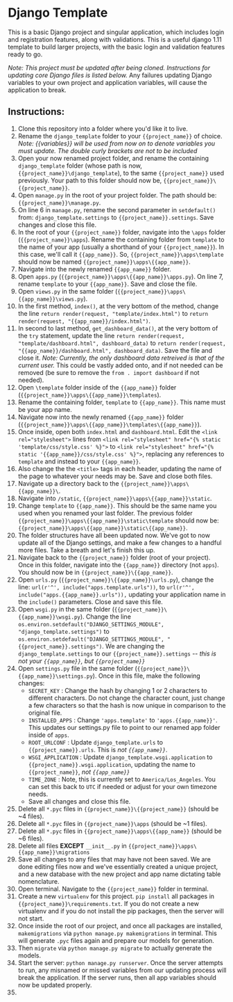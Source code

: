 # Django Template

This is a basic Django project and singular application, which includes login
and registration features, along with validations. This is a useful django 1.11
template to build larger projects, with the basic login and validation features
ready to go.

*Note: This project must be updated after being cloned. Instructions for updating
core Django files is listed below.* Any failures updating Django variables
to your own project and application variables, will cause the application to break.

## Instructions:

1. Clone this repository into a folder where you'd like it to live.
2. Rename the `django_template` folder to your `{{project_name}}` of choice.
*Note: {{variables}} will be used from now on to denote variables you must update.
The double curly brackets are not to be included*
3. Open your now renamed project folder, and rename the containing `django_template` folder
(whose path is now, `{{project_name}}\django_template`), to the same `{{project_name}}` used previously. Your path to this folder should now be, `{{project_name}}\{{project_name}}`.
4. Open `manage.py` in the root of your project folder. The path should be:
`{{project_name}}\manage.py`.
5. On line 6 in `manage.py`, rename the second parameter in `setdefault()` from:
`django_template.settings` to `{{project_name}}.settings`. Save changes and close this file.
6. In the root of your `{{project_name}}` folder, navigate into the `\apps` folder
(`{{project_name}}\apps`). Rename the containing folder from `template` to the
name of your app (usually a shorthand of your `{{project_name}}`). In this case,
we'll call it `{{app_name}}`. So, `{{project_name}}\apps\template` should now be
named `{{project_name}}\apps\{{app_name}}`.
7. Navigate into the newly renamed `{{app_name}}` folder.
8. Open `apps.py` (`{{project_name}}\apps\{{app_name}}\apps.py`). On line 7, rename `template` to your `{{app_name}}`. Save and close the file.
9. Open `views.py` in the same folder (`{{project_name}}\apps\{{app_name}}\views.py`).
10. In the first method, `index()`, at the very bottom of the method, change the
line `return render(request, "template/index.html")` to `return render(request, "{{app_name}}/index.html")`.
11. In second to last method, `get_dashboard_data()`, at the very bottom of the `try`
statement, update the line `return render(request, "template/dashboard.html", dashboard_data)`
to `return render(request, "{{app_name}}/dashboard.html", dashboard_data)`. Save the file
and close it. *Note: Currently, the only dashboard data retreived is that of the current user.* This could be vastly added onto, and if not needed can be removed (be sure to remove the `from . import dashboard` if not needed).
12. Open `\template` folder inside of the `{{app_name}}` folder (`{{project_name}}\apps\{{app_name}}\templates`).
13. Rename the containing folder, `template` to `{{app_name}}`. This name
must be your app name.
14. Navigate now into the newly renamed `{{app_name}}` folder (`{{project_name}}\apps\{{app_name}}\templates\{{app_name}}`).
15. Once inside, open both `index.html` and `dashboard.html`. Edit the
`<link rel="stylesheet">` lines from `<link rel="stylesheet" href="{% static 'template/css/style.css' %}">` to `<link rel="stylesheet" href="{% static '{{app_name}}/css/style.css' %}">`, replacing any references to `template` and
instead to your `{{app_name}}`.
16. Also change the the `<title>` tags in each header, updating the name of the
page to whatever your needs may be. Save and close both files.
17. Navigate up a directory back to the `{{project_name}}\apps\{{app_name}}\`.
18. Navigate into `/static`, `{{project_name}}\apps\{{app_name}}\static`.
19. Change `template` to `{{app_name}}`. This should be the same name you used
when you renamed your last folder. The previous folder `{{project_name}}\apps\{{app_name}}\static\template` should now be:
`{{project_name}}\apps\{{app_name}}\static\{{app_name}}`.
20. The folder structures have all been updated now. We've got to now update
all of the Django settings, and make a few changes to a handful more files. Take
a breath and let's finish this up.
21. Navigate back to the `{{project_name}}` folder (root of your project). Once
in this folder, navigate into the `{{app_name}}` directory (not `apps`). You should
now be in `{{project_name}}\{{app_name}}`.
22. Open `urls.py` (`{{project_name}}\{{app_name}}\urls.py`), change the line:
`url(r'^', include("apps.template.urls"))`, to `url(r'^', include("apps.{{app_name}}.urls")),`
updating your application name in the `include()` parameters. Close and save this file.
23. Open `wsgi.py` in the same folder (`{{project_name}}\{{app_name}}\wsgi.py`). Change
the line `os.environ.setdefault("DJANGO_SETTINGS_MODULE", "django_template.settings")`
to `os.environ.setdefault("DJANGO_SETTINGS_MODULE", "{{project_name}}.settings")`. We
are changing the `django_template.settings` to our `{{project_name}}.settings` -- *this is not
your `{{app_name}}`, but `{{project_name}}`*
24. Open `settings.py` file in the same folder (`{{project_name}}\{{app_name}}\settings.py`).
Once in this file, make the following changes:
    - `SECRET_KEY` : Change the hash by changing 1 or 2 characters to different characters.
    Do not change the character count, just change a few characters so that the hash is now
    unique in comparison to the original file.
    - `INSTALLED_APPS` : Change `'apps.template'` to `'apps.{{app_name}}'`. This
    updates our settings.py file to point to our renamed app folder inside of `apps`.
    - `ROOT_URLCONF` : Update `django_template.urls` to `{{project_name}}.urls`. This is
    *not `{{app_name}}`*.
    - `WSGI_APPLICATION` : Update `django_template.wsgi.application` to `{{project_name}}.wsgi.application`, updating the name to `{{project_name}}`,
    *not `{{app_name}}`*
    - `TIME_ZONE` : Note, this is currently set to `America/Los_Angeles`. You can
    set this back to `UTC` if needed or adjust for your own timezone needs.
    - Save all changes and close this file.
25. Delete all `*.pyc` files in `{{project_name}}\{{project_name}}` (should be ~4 files).
26. Delete all `*.pyc` files in `{{project_name}}\apps` (should be ~1 files).
27. Delete all `*.pyc` files in `{{project_name}}\apps\{{app_name}}` (should be ~6 files).
28. Delete all files **EXCEPT** `__init__.py` in `{{project_name}}\apps\{{app_name}}\migrations`
29. Save all changes to any files that may have not been saved. We are done editing files
now and we've essentially created a unique project, and a new database with the new project
and app name dictating table nomenclature.
30. Open terminal. Navigate to the `{{project_name}}` folder in terminal.
31. Create a new `virtualenv` for this project. `pip install` all packages in `{{project_name}}\requirements.txt`. If you do not create a new virtualenv and if
you do not install the pip packages, then the server will not start.
32. Once inside the root of our project, and once all packages are installed,
`makemigrations` via `python manage.py makemigrations` in terminal. This will generate `.pyc` files again and prepare our models for generation.
33. Then `migrate` via `python manage.py migrate` to actually generate the models.
34. Start the server: `python manage.py runserver`. Once the server attempts to run,
any misnamed or missed variables from our updating process will break the application.
If the server runs, then all app variables should now be updated properly.
35. 
